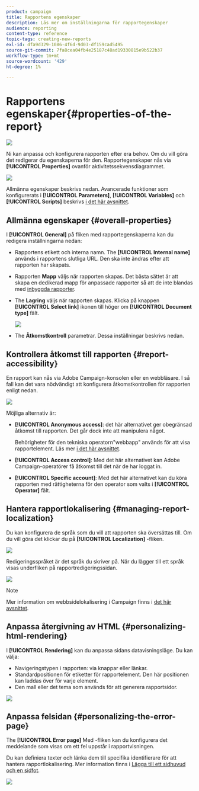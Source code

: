 ```yaml
---
product: campaign
title: Rapportens egenskaper
description: Läs mer om inställningarna för rapportegenskaper
audience: reporting
content-type: reference
topic-tags: creating-new-reports
exl-id: dfa9d329-1086-4f6d-9d03-df159cad5495
source-git-commit: 7fa8cea04fb4e25187c48ad19330815e9b522b37
workflow-type: tm+mt
source-wordcount: '429'
ht-degree: 1%

---
```


# Rapportens egenskaper{#properties-of-the-report}

![](../../assets/common.svg)

Ni kan anpassa och konfigurera rapporten efter era behov. Om du vill göra det redigerar du egenskaperna för den. Rapportegenskaper nås via **[!UICONTROL Properties]** ovanför aktivitetssekvensdiagrammet.

![](assets/s_ncs_advuser_report_properties_01.png)

Allmänna egenskaper beskrivs nedan. Avancerade funktioner som konfigurerats i **[!UICONTROL Parameters]**, **[!UICONTROL Variables]** och **[!UICONTROL Scripts]** beskrivs [i det här avsnittet](../../reporting/using/advanced-functionalities.md).

## Allmänna egenskaper {#overall-properties}

I **[!UICONTROL General]** på fliken med rapportegenskaperna kan du redigera inställningarna nedan:

* Rapportens etikett och interna namn. The **[!UICONTROL Internal name]** används i rapportens slutliga URL. Den ska inte ändras efter att rapporten har skapats.

* Rapporten **Mapp** väljs när rapporten skapas. Det bästa sättet är att skapa en dedikerad mapp för anpassade rapporter så att de inte blandas med [inbyggda rapporter](../../reporting/using/about-campaign-built-in-reports.md).

* The **Lagring** väljs när rapporten skapas. Klicka på knappen **[!UICONTROL Select link]** ikonen till höger om **[!UICONTROL Document type]** fält.

   ![](assets/s_ncs_advuser_report_properties_02.png)

* The **Åtkomstkontroll** parametrar. Dessa inställningar beskrivs nedan.

## Kontrollera åtkomst till rapporten {#report-accessibility}

En rapport kan nås via Adobe Campaign-konsolen eller en webbläsare. I så fall kan det vara nödvändigt att konfigurera åtkomstkontrollen för rapporten enligt nedan.

![](assets/s_ncs_advuser_report_properties_02b.png)

Möjliga alternativ är:

* **[!UICONTROL Anonymous access]**: det här alternativet ger obegränsad åtkomst till rapporten. Det går dock inte att manipulera något.

   Behörigheter för den tekniska operatorn&quot;webbapp&quot; används för att visa rapportelement. Läs mer [i det här avsnittet](../../platform/using/access-management-operators.md).

* **[!UICONTROL Access control]**: Med det här alternativet kan Adobe Campaign-operatörer få åtkomst till det när de har loggat in.
* **[!UICONTROL Specific account]**: Med det här alternativet kan du köra rapporten med rättigheterna för den operator som valts i **[!UICONTROL Operator]** fält.

## Hantera rapportlokalisering {#managing-report-localization}

Du kan konfigurera de språk som du vill att rapporten ska översättas till. Om du vill göra det klickar du på **[!UICONTROL Localization]** -fliken.

![](assets/s_ncs_advuser_report_properties_06.png)

Redigeringsspråket är det språk du skriver på. När du lägger till ett språk visas underfliken på rapportredigeringssidan.

![](assets/s_ncs_advuser_report_properties_05a.png)

>[!NOTE]
>
>Mer information om webbsidelokalisering i Campaign finns i [det här avsnittet](../../web/using/translating-a-web-form.md).

## Anpassa återgivning av HTML {#personalizing-html-rendering}

I **[!UICONTROL Rendering]** kan du anpassa sidans datavisningsläge. Du kan välja:

* Navigeringstypen i rapporten: via knappar eller länkar.
* Standardpositionen för etiketter för rapportelement. Den här positionen kan laddas över för varje element.
* Den mall eller det tema som används för att generera rapportsidor.

![](assets/s_ncs_advuser_report_properties_08.png)

## Anpassa felsidan {#personalizing-the-error-page}

The **[!UICONTROL Error page]** Med -fliken kan du konfigurera det meddelande som visas om ett fel uppstår i rapportvisningen.

Du kan definiera texter och länka dem till specifika identifierare för att hantera rapportlokalisering. Mer information finns i [Lägga till ett sidhuvud och en sidfot](../../reporting/using/element-layout.md#adding-a-header-and-a-footer).

![](assets/s_ncs_advuser_report_properties_11.png)
